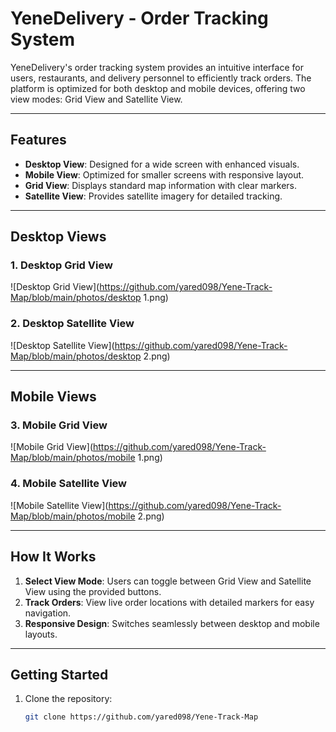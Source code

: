 # YeneDelivery - Order Tracking System

YeneDelivery's order tracking system provides an intuitive interface for users, restaurants, and delivery personnel to efficiently track orders. The platform is optimized for both desktop and mobile devices, offering two view modes: Grid View and Satellite View.

---

## Features
- **Desktop View**: Designed for a wide screen with enhanced visuals.
- **Mobile View**: Optimized for smaller screens with responsive layout.
- **Grid View**: Displays standard map information with clear markers.
- **Satellite View**: Provides satellite imagery for detailed tracking.

---

## Desktop Views

### 1. Desktop Grid View
![Desktop Grid View](https://github.com/yared098/Yene-Track-Map/blob/main/photos/desktop 1.png)

### 2. Desktop Satellite View
![Desktop Satellite View](https://github.com/yared098/Yene-Track-Map/blob/main/photos/desktop 2.png)

---

## Mobile Views

### 3. Mobile Grid View
![Mobile Grid View](https://github.com/yared098/Yene-Track-Map/blob/main/photos/mobile 1.png)

### 4. Mobile Satellite View
![Mobile Satellite View](https://github.com/yared098/Yene-Track-Map/blob/main/photos/mobile 2.png)

---

## How It Works
1. **Select View Mode**: Users can toggle between Grid View and Satellite View using the provided buttons.
2. **Track Orders**: View live order locations with detailed markers for easy navigation.
3. **Responsive Design**: Switches seamlessly between desktop and mobile layouts.

---

## Getting Started
1. Clone the repository:
   ```bash
   git clone https://github.com/yared098/Yene-Track-Map
